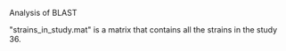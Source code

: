 Analysis of BLAST

"strains_in_study.mat" is a matrix that contains all the strains in the study 36.
